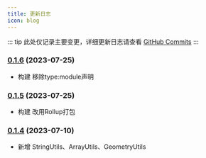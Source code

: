 ```yaml
---
title: 更新日志
icon: blog
---
```


::: tip
此处仅记录主要变更，详细更新日志请查看 [GitHub Commits](https://github.com/xiaohe0601/xiaohejs/commits/main)
:::

### [0.1.6](https://github.com/xiaohe0601/xiaohejs/releases/tag/0.1.6) (2023-07-25)

- 构建 移除type:module声明

### [0.1.5](https://github.com/xiaohe0601/xiaohejs/releases/tag/0.1.5) (2023-07-25)

- 构建 改用Rollup打包

### [0.1.4](https://github.com/xiaohe0601/xiaohejs/releases/tag/0.1.4) (2023-07-10)

- 新增 StringUtils、ArrayUtils、GeometryUtils